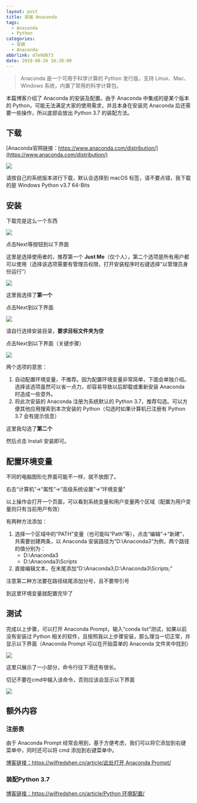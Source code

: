 ```yaml
---
layout: post
title: 安装 Anaconda
tags:
  - Anaconda
  - Python
categories:
  - 安装
  - Anaconda
abbrlink: d7e9d673
date: 2019-08-26 16:20:00
---
```


> Anaconda 是一个可用于科学计算的 Python 发行版，支持 Linux、Mac、Windows 系统，内置了常用的科学计算包。

本篇博客介绍了 Anaconda 的安装及配置。由于 Anaconda 中集成的是某个版本的 Python，可能无法满足大家的使用需求，并且本身在安装完 Anaconda 后还需要一些操作，所以底部会放出 Python 3.7 的装配方法。

## 下载

[Anaconda官网链接：https://www.anaconda.com/distribution/](https://www.anaconda.com/distribution/)

![][pic-1]

请按自己的系统版本进行下载，默认会选择到 macOS 标签，请不要点错，我下载的是 Windows Python v3.7 64-Bits

## 安装

下载完是这么一个东西

![][pic-2]

点击Next等按钮到以下界面

这里是选择使用者的，推荐第一个 **Just Me**（仅个人），第二个选项是所有用户都可以使用（选择该选项需要有管理员权限，打开安装程序时右键选择“以管理员身份运行”）

![][pic-3]

这里我选择了**第一个**

点击Next到以下界面

![][pic-4]

请自行选择安装目录，**要求目标文件夹为空**

点击Next到以下界面（关键步骤）

![][pic-5]

两个选项的意思：

1. 自动配置环境变量，不推荐。因为配置环境变量非常简单，下面会单独介绍。选择该选项虽然可以省一点力，却容易导致以后卸载或重新安装 Anaconda 时造成一些意外。
2. 将此次安装的 Anaconda 注册为系统默认的 Python 3.7，推荐勾选。可以方便其他应用搜索到本次安装的 Python（勾选时如果计算机已注册有 Python 3.7 会有提示信息）

这里我勾选了**第二个**

然后点击 Install 安装即可。

## 配置环境变量

不同的电脑图形化界面可能不一样，就不放图了。

右击“计算机”→“属性”→“高级系统设置”→“环境变量”

以上操作会打开一个页面，可以看到系统变量和用户变量两个区域（配置为用户变量则只有当前用户有效）

有两种方法添加：

1. 选择一个区域中的“PATH”变量（也可能叫“Path”等），点击“编辑”→“新建”，共需要创建两条，以 Anaconda 安装路径为“D:\Anaconda3”为例，两个路径的值分别为：
   * D:\Anaconda3
   * D:\Anaconda3\Scripts
2. 直接编辑文本，在末尾添加“D:\Anaconda3;D:\Anaconda3\Scripts;”

注意第二种方法要在路径结尾添加分号，且不要带引号

到这里环境变量就配置完毕了

## 测试

完成以上步骤，可以打开 Anaconda Prompt，输入“conda list”测试，如果以前没有安装过 Python 相关的软件，且按照我以上步骤安装，那么理当一切正常，并显示以下界面（Anaconda Prompt 可以在开始菜单的 Anaconda 文件夹中找到）

![][pic-6]

这里只展示了一小部分，命令行往下滑还有很长。

切记不要在cmd中输入该命令，否则应该会显示以下界面

![][pic-7]

## 额外内容

### 注册表

由于 Anaconda Prompt 经常会用到，基于方便考虑，我们可以将它添加到右键菜单中，同时还可以将 cmd 添加到右键菜单中。

[博客链接：https://wilfredshen.cn/article/此处打开 Anaconda Prompt/](https://wilfredshen.cn/article/f75c6a82/)

### 装配Python 3.7

[博客链接：https://wilfredshen.cn/article/Python 环境配置/](https://wilfredshen.cn/article/f1618c57/)

[pic-1]: http://static.wilfredshen.cn/images/%E5%AE%89%E8%A3%85%20Anaconda/pic-1.png
[pic-2]: http://static.wilfredshen.cn/images/%E5%AE%89%E8%A3%85%20Anaconda/pic-2.png
[pic-3]: http://static.wilfredshen.cn/images/%E5%AE%89%E8%A3%85%20Anaconda/pic-3.png
[pic-4]: http://static.wilfredshen.cn/images/%E5%AE%89%E8%A3%85%20Anaconda/pic-4.png
[pic-5]: http://static.wilfredshen.cn/images/%E5%AE%89%E8%A3%85%20Anaconda/pic-5.png
[pic-6]: http://static.wilfredshen.cn/images/%E5%AE%89%E8%A3%85%20Anaconda/pic-6.png
[pic-7]: http://static.wilfredshen.cn/images/%E5%AE%89%E8%A3%85%20Anaconda/pic-7.png
